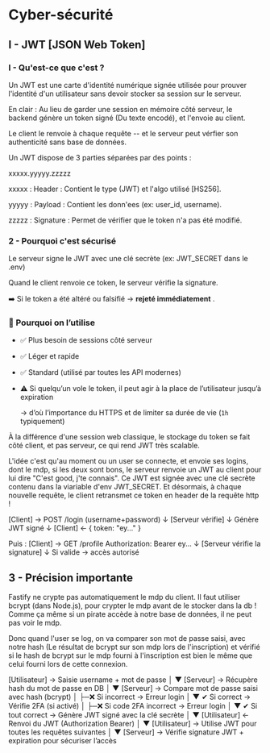 # Cyber-sécurité



## I - JWT [JSON Web Token]

### I - Qu'est-ce que c'est ?

Un JWT est une carte d'identité numérique signée utilisée pour prouver l'identité d'un utilisateur sans devoir stocker sa session sur le serveur.

En clair : Au lieu de garder une session en mémoire côté serveur, le backend génère un token signé (Du texte encodé), et l'envoie au client.

Le client le renvoie à chaque requête -- et le serveur peut vérfier son authenticité sans base de données.

Un JWT dispose de 3 parties séparées par des points :

xxxxx.yyyyy.zzzzz

xxxxx : Header : Contient le type (JWT) et l'algo utilisé [HS256].

yyyyy : Payload : Contient les donn'ees (ex: user_id, username).

zzzzz : Signature : Permet de vérifier que le token n'a pas été modifié.

### 2 - Pourquoi c'est sécurisé

Le serveur signe le JWT avec une clé secrète (ex: JWT_SECRET dans le .env)

Quand le client renvoie ce token, le serveur vérifie la signature.

➡️ Si le token a été altéré ou falsifié →  **rejeté immédiatement** .

### 🔹 Pourquoi on l’utilise

* ✅ Plus besoin de sessions côté serveur
* ✅ Léger et rapide
* ✅ Standard (utilisé par toutes les API modernes)
* ⚠️ Si quelqu’un vole le token, il peut agir à la place de l’utilisateur jusqu’à expiration

  → d’où l’importance du HTTPS et de limiter sa durée de vie (`1h` typiquement)

À la différence d'une session web classique, le stockage du token se fait côté client, et pas serveur, ce qui rend JWT très scalable. 

L'idée c'est qu'au moment ou un user se connecte, et envoie ses logins, dont le mdp, si les deux sont bons, le serveur renvoie un JWT au client pour lui dire "C'est good, j'te connais". Ce JWT est signée avec une clé secrète contenu dans la viariable d'env JWT_SECRET. Et désormais, à chaque nouvelle requête, le client retransmet ce token en header de la requête http !



[Client]  →  POST /login (username+password)
                     ↓
              [Serveur vérifie]
                     ↓
              Génère JWT signé
                     ↓
[Client]  ←  { token: "ey..." }

Puis :
[Client]  →  GET /profile
             Authorization: Bearer ey...
                     ↓
              [Serveur vérifie la signature]
                     ↓
              Si valide → accès autorisé


## 3 - Précision importante 

Fastify ne crypte pas automatiquement le mdp du client. Il faut utiliser bcrypt (dans Node.js), pour crypter le mdp avant de le stocker dans la db ! Comme ça même si un pirate accède à notre base de données, il ne peut pas voir le mdp. 

Donc quand l'user se log, on va comparer son mot de passe saisi, avec notre hash (Le résultat de bcrypt sur son mdp lors de l'inscription) et vérifié si le hash de bcrypt sur le mdp fourni à l'inscription est bien le même que celui fourni lors de cette connexion. 


[Utilisateur] → Saisie username + mot de passe
       │
       ▼
[Serveur] → Récupère hash du mot de passe en DB
       │
       ▼
[Serveur] → Compare mot de passe saisi avec hash (bcrypt)
       │
       ├─❌ Si incorrect → Erreur login
       │
       ▼
       ✔ Si correct → Vérifie 2FA (si activé)
       │
       ├─❌ Si code 2FA incorrect → Erreur login
       │
       ▼
       ✔ Si tout correct → Génère JWT signé avec la clé secrète
       │
       ▼
[Utilisateur] ← Renvoi du JWT (Authorization Bearer)
       │
       ▼
[Utilisateur] → Utilise JWT pour toutes les requêtes suivantes
       │
       ▼
[Serveur] → Vérifie signature JWT + expiration pour sécuriser l’accès
